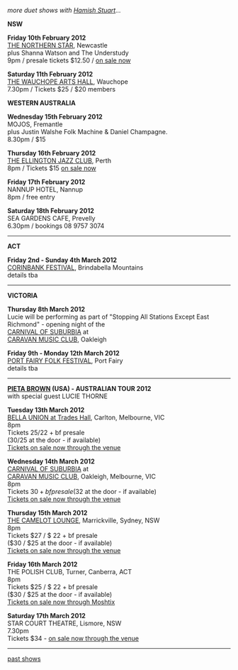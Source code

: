 *more duet shows with [Hamish Stuart][97]...*  

**NSW**   

**Friday 10th February 2012**  
[THE NORTHERN STAR][101], Newcastle  
plus Shanna Watson and The Understudy           
9pm / presale tickets $12.50 / [on sale now][101]    

**Saturday 11th February 2012**  
[THE WAUCHOPE ARTS HALL][103], Wauchope             
7.30pm / Tickets $25 / $20 members               
     

**WESTERN AUSTRALIA**   

**Wednesday 15th February 2012**  
MOJOS, Fremantle      
plus Justin Walshe Folk Machine & Daniel Champagne.  
8.30pm / $15  

**Thursday 16th February 2012**  
[THE ELLINGTON JAZZ CLUB][102], Perth        
8pm / Tickets $15 [on sale now][102]  

**Friday 17th February 2012**  
NANNUP HOTEL, Nannup  
8pm / free entry

**Saturday 18th February 2012**  
SEA GARDENS CAFE, Prevelly  
6.30pm / bookings 08 9757 3074   

* * * * * 
   
**ACT** 
 
**Friday 2nd - Sunday 4th March 2012**  
[CORINBANK FESTIVAL][99], Brindabella Mountains                 
details tba   

* * * * *   

**VICTORIA** 
 
**Thursday 8th March 2012**   
Lucie will be performing as part of "Stopping All Stations Except East Richmond" - opening night of the   
[CARNIVAL OF SUBURBIA][104] at  
[CARAVAN MUSIC CLUB][106], Oakleigh    

**Friday 9th - Monday 12th March 2012**  
[PORT FAIRY FOLK FESTIVAL][99.1], Port Fairy                 
details tba    

* * * * *    

**[PIETA BROWN][81] (USA) - AUSTRALIAN TOUR 2012**  
with special guest LUCIE THORNE  

**Tuesday 13th March 2012**  
[BELLA UNION at Trades Hall][105], Carlton, Melbourne, VIC  
8pm  
Tickets $25/$22 + bf presale    
($30/$25 at the door - if available)  
[Tickets on sale now through the venue][105]                    
   
**Wednesday 14th March 2012**  
[CARNIVAL OF SUBURBIA][104] at  
[CARAVAN MUSIC CLUB][106], Oakleigh, Melbourne, VIC  
8pm  
Tickets $30 + bf presale   
($32 at the door - if available)  
[Tickets on sale now through the venue][106]    

**Thursday 15th March 2012**  
[THE CAMELOT LOUNGE][90], Marrickville, Sydney, NSW  
8pm   
Tickets $27 / $ 22 + bf presale   
($30 / $25 at the door - if available)  
[Tickets on sale now through the venue][107] 

**Friday 16th March 2012**  
THE POLISH CLUB, Turner, Canberra, ACT       
8pm   
Tickets $25 / $ 22 + bf presale   
($30 / $25 at the door - if available)  
[Tickets on sale now through Moshtix][108] 
      
**Saturday 17th March 2012**  
STAR COURT THEATRE, Lismore, NSW      
7.30pm   
Tickets $34 - [on sale now through the venue][107]   

* * * * *   

[past shows][archive]

  [archive]: shows/archive/

[33.1]: contact/
[50]: http://northcotesocialclub.com/
[3.2]: http://www.thebasement.com.au/
[81]:  http://www.pietabrown.com
[88]: http://www.facebook.com/pages/Beetle-Bar/125772420775772
[89]: http://www.royalexchangenewcastle.com.au/
[90]: http://www.camelotlounge.com/
[90.1]: http://www.trybooking.com/RWU
[91]: http://www.clarendonguesthouse.com.au/
[93]: http://www.caravanmusic.com.au
[94]: http://wheatsheafhotel.com.au/
[95]: http://www.bellaunion.com.au
[96]: http://www.jojosmithsoul.com/
[96.1]: http://www.myspace.com/sweetjeanmusic
[96.2]: http://www.myspace.com/jimdowling
[96.3]: http://www.ilonaharker.com
[96.4]: http://www.mardilumsden.com  
[96.5]: http://www.theyearlings.net 
[96.6]: http://www.theelliscollective.com
[96.7]: http://www.triplejunearthed.com/birdsandbelles
[96.8]: http://www.myspace.com/denhanrahan
[97]: http://www.hamishstuart.net/fr_home.cfm
[98]: http://venue505.com/
[99]: http://www.corinbank.com/  
[99.1]: http://www.portfairyfolkfestival.com/
[100]: http://www.tamarvalleyfolkfestival.com/Home.html  
[101]: http://www.bigtix.com.au/ProductDetails.aspx?productID=2083
[102]: http://www.ellingtonjazz.com.au/index.php/schedule/month/02/show/1689
[103]: http://www.wauchopearts.org.au/
[104]: http://www.carnivalofsuburbia.com   
[105]: http://www.bellaunion.com.au/ticketing/show_535/
[106]: http://www.caravanmusic.com.au/gigs/pieta-brown/
[107]: http://www.trybooking.com/BCUB
[108]: http://www.moshtix.com.au/event.aspx?id=54131&ref=pietabrownpolishclub
[109]: http://www.starcourttheatre.com.au/shows
